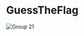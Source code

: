 # GuessTheFlag


![Group 21](https://user-images.githubusercontent.com/37674802/118481681-053c5100-b714-11eb-8863-7bce751607f2.png)
